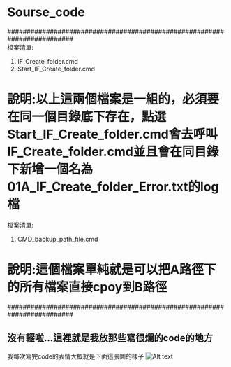 # Sourse_code
#########################################################################  
檔案清單:
1. IF_Create_folder.cmd
2. Start_IF_Create_folder.cmd
# 說明:以上這兩個檔案是一組的，必須要在同一個目錄底下存在，點選Start_IF_Create_folder.cmd會去呼叫IF_Create_folder.cmd並且會在同目錄下新增一個名為01A_IF_Create_folder_Error.txt的log檔  

檔案清單:
1. CMD_backup_path_file.cmd
# 說明:這個檔案單純就是可以把A路徑下的所有檔案直接cpoy到B路徑

#########################################################################  

## 沒有輟啦...這裡就是我放那些寫很爛的code的地方

我每次寫完code的表情大概就是下面這張圖的樣子
![Alt text](https://i.imgur.com/mi8oxcZ.jpg)
